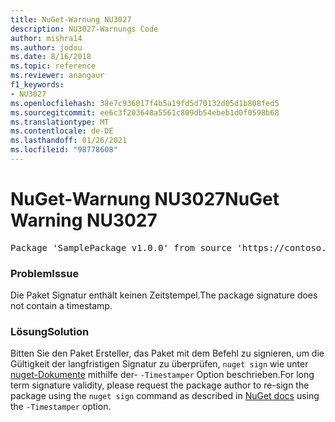 ```yaml
---
title: NuGet-Warnung NU3027
description: NU3027-Warnungs Code
author: mishra14
ms.author: jodou
ms.date: 8/16/2018
ms.topic: reference
ms.reviewer: anangaur
f1_keywords:
- NU3027
ms.openlocfilehash: 38e7c936017f4b5a19fd5d70132d05d1b808fed5
ms.sourcegitcommit: ee6c3f203648a5561c809db54ebeb1d0f0598b68
ms.translationtype: MT
ms.contentlocale: de-DE
ms.lasthandoff: 01/26/2021
ms.locfileid: "98778608"
---
```

# <a name="nuget-warning-nu3027"></a><span data-ttu-id="b6d36-103">NuGet-Warnung NU3027</span><span class="sxs-lookup"><span data-stu-id="b6d36-103">NuGet Warning NU3027</span></span>

<pre>Package 'SamplePackage v1.0.0' from source 'https://contoso.com/index.json': The signature should be timestamped to enable long-term signature validity after the certificate has expired.</pre>

### <a name="issue"></a><span data-ttu-id="b6d36-104">Problem</span><span class="sxs-lookup"><span data-stu-id="b6d36-104">Issue</span></span>

<span data-ttu-id="b6d36-105">Die Paket Signatur enthält keinen Zeitstempel.</span><span class="sxs-lookup"><span data-stu-id="b6d36-105">The package signature does not contain a timestamp.</span></span>


### <a name="solution"></a><span data-ttu-id="b6d36-106">Lösung</span><span class="sxs-lookup"><span data-stu-id="b6d36-106">Solution</span></span>

<span data-ttu-id="b6d36-107">Bitten Sie den Paket Ersteller, das Paket mit dem Befehl zu signieren, um die Gültigkeit der langfristigen Signatur zu überprüfen, `nuget sign` wie unter [nuget-Dokumente](../../create-packages/sign-a-package.md) mithilfe der- `-Timestamper` Option beschrieben.</span><span class="sxs-lookup"><span data-stu-id="b6d36-107">For long term signature validity, please request the package author to re-sign the package using the `nuget sign` command as described in [NuGet docs](../../create-packages/sign-a-package.md) using the `-Timestamper` option.</span></span>
